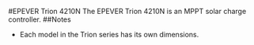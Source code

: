 #EPEVER Trion 4210N
The EPEVER Trion 4210N is an MPPT solar charge controller.
##Notes
* Each model in the Trion series has its own dimensions.
